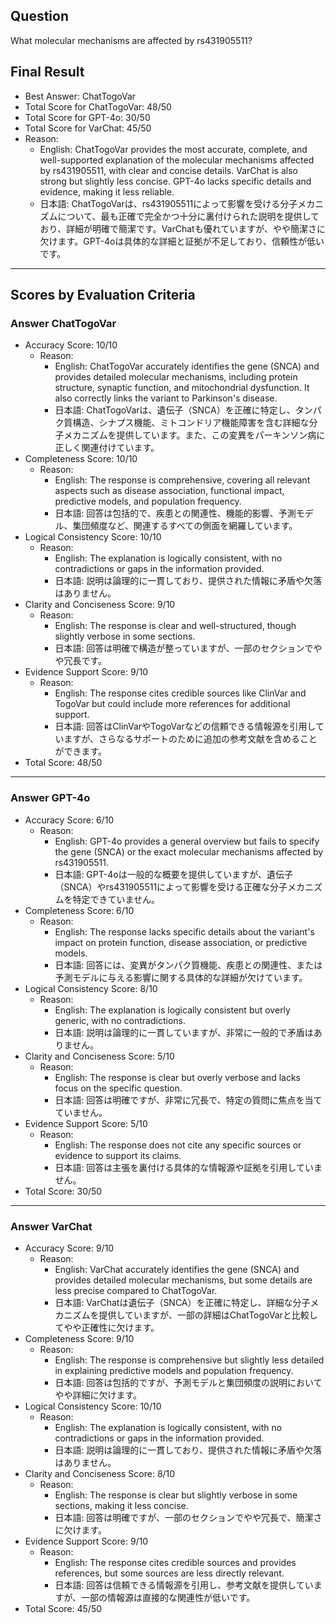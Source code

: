 ## Question

What molecular mechanisms are affected by rs431905511?

## Final Result

- Best Answer: ChatTogoVar
- Total Score for ChatTogoVar: 48/50
- Total Score for GPT-4o: 30/50
- Total Score for VarChat: 45/50
- Reason:
  - English: ChatTogoVar provides the most accurate, complete, and well-supported explanation of the molecular mechanisms affected by rs431905511, with clear and concise details. VarChat is also strong but slightly less concise. GPT-4o lacks specific details and evidence, making it less reliable.
  - 日本語: ChatTogoVarは、rs431905511によって影響を受ける分子メカニズムについて、最も正確で完全かつ十分に裏付けられた説明を提供しており、詳細が明確で簡潔です。VarChatも優れていますが、やや簡潔さに欠けます。GPT-4oは具体的な詳細と証拠が不足しており、信頼性が低いです。

---

## Scores by Evaluation Criteria

### Answer ChatTogoVar
- Accuracy Score: 10/10
  - Reason: 
    - English: ChatTogoVar accurately identifies the gene (SNCA) and provides detailed molecular mechanisms, including protein structure, synaptic function, and mitochondrial dysfunction. It also correctly links the variant to Parkinson's disease.
    - 日本語: ChatTogoVarは、遺伝子（SNCA）を正確に特定し、タンパク質構造、シナプス機能、ミトコンドリア機能障害を含む詳細な分子メカニズムを提供しています。また、この変異をパーキンソン病に正しく関連付けています。
- Completeness Score: 10/10
  - Reason: 
    - English: The response is comprehensive, covering all relevant aspects such as disease association, functional impact, predictive models, and population frequency.
    - 日本語: 回答は包括的で、疾患との関連性、機能的影響、予測モデル、集団頻度など、関連するすべての側面を網羅しています。
- Logical Consistency Score: 10/10
  - Reason: 
    - English: The explanation is logically consistent, with no contradictions or gaps in the information provided.
    - 日本語: 説明は論理的に一貫しており、提供された情報に矛盾や欠落はありません。
- Clarity and Conciseness Score: 9/10
  - Reason: 
    - English: The response is clear and well-structured, though slightly verbose in some sections.
    - 日本語: 回答は明確で構造が整っていますが、一部のセクションでやや冗長です。
- Evidence Support Score: 9/10
  - Reason: 
    - English: The response cites credible sources like ClinVar and TogoVar but could include more references for additional support.
    - 日本語: 回答はClinVarやTogoVarなどの信頼できる情報源を引用していますが、さらなるサポートのために追加の参考文献を含めることができます。
- Total Score: 48/50

---

### Answer GPT-4o
- Accuracy Score: 6/10
  - Reason: 
    - English: GPT-4o provides a general overview but fails to specify the gene (SNCA) or the exact molecular mechanisms affected by rs431905511.
    - 日本語: GPT-4oは一般的な概要を提供していますが、遺伝子（SNCA）やrs431905511によって影響を受ける正確な分子メカニズムを特定できていません。
- Completeness Score: 6/10
  - Reason: 
    - English: The response lacks specific details about the variant's impact on protein function, disease association, or predictive models.
    - 日本語: 回答には、変異がタンパク質機能、疾患との関連性、または予測モデルに与える影響に関する具体的な詳細が欠けています。
- Logical Consistency Score: 8/10
  - Reason: 
    - English: The explanation is logically consistent but overly generic, with no contradictions.
    - 日本語: 説明は論理的に一貫していますが、非常に一般的で矛盾はありません。
- Clarity and Conciseness Score: 5/10
  - Reason: 
    - English: The response is clear but overly verbose and lacks focus on the specific question.
    - 日本語: 回答は明確ですが、非常に冗長で、特定の質問に焦点を当てていません。
- Evidence Support Score: 5/10
  - Reason: 
    - English: The response does not cite any specific sources or evidence to support its claims.
    - 日本語: 回答は主張を裏付ける具体的な情報源や証拠を引用していません。
- Total Score: 30/50

---

### Answer VarChat
- Accuracy Score: 9/10
  - Reason: 
    - English: VarChat accurately identifies the gene (SNCA) and provides detailed molecular mechanisms, but some details are less precise compared to ChatTogoVar.
    - 日本語: VarChatは遺伝子（SNCA）を正確に特定し、詳細な分子メカニズムを提供していますが、一部の詳細はChatTogoVarと比較してやや正確性に欠けます。
- Completeness Score: 9/10
  - Reason: 
    - English: The response is comprehensive but slightly less detailed in explaining predictive models and population frequency.
    - 日本語: 回答は包括的ですが、予測モデルと集団頻度の説明においてやや詳細に欠けます。
- Logical Consistency Score: 10/10
  - Reason: 
    - English: The explanation is logically consistent, with no contradictions or gaps in the information provided.
    - 日本語: 説明は論理的に一貫しており、提供された情報に矛盾や欠落はありません。
- Clarity and Conciseness Score: 8/10
  - Reason: 
    - English: The response is clear but slightly verbose in some sections, making it less concise.
    - 日本語: 回答は明確ですが、一部のセクションでやや冗長で、簡潔さに欠けます。
- Evidence Support Score: 9/10
  - Reason: 
    - English: The response cites credible sources and provides references, but some sources are less directly relevant.
    - 日本語: 回答は信頼できる情報源を引用し、参考文献を提供していますが、一部の情報源は直接的な関連性が低いです。
- Total Score: 45/50